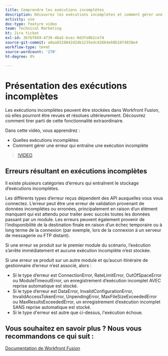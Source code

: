 ```yaml
---
title: Comprendre les exécutions incomplètes
description: Découvrez les exécutions incomplètes et comment gérer une erreur qui entraîne une exécution incomplète dans [!DNL Adobe Workfront Fusion].
activity: use
doc-type: feature video
team: Technical Marketing
kt: Jira ticket
exl-id: 3b7bf669-4736-4ba5-bcec-0d3fe0b2ce74
source-git-commit: a0aa8328842d2db1235edc42664eb0b18f4038e4
workflow-type: tm+mt
source-wordcount: '270'
ht-degree: 0%

---
```


# Présentation des exécutions incomplètes

Les exécutions incomplètes peuvent être stockées dans Workfront Fusion, où elles pourront être revues et résolues ultérieurement. Découvrez comment tirer parti de cette fonctionnalité extraordinaire.

Dans cette vidéo, vous apprendrez :

* Quelles exécutions incomplètes
* Comment gérer une erreur qui entraîne une exécution incomplète

>[!VIDEO](https://video.tv.adobe.com/v/335307/?quality=12)

## Erreurs résultant en exécutions incomplètes

Il existe plusieurs catégories d’erreurs qui entraînent le stockage d’exécutions incomplètes.

Les différents types d’erreur reçus dépendent des API auxquelles vous vous connectez. L’erreur peut être une erreur de validation provenant de données incomplètes ou erronées, principalement en raison d’un élément manquant qui est attendu pour traiter avec succès toutes les données passant par un module. Les erreurs peuvent également provenir de l’indisponibilité de la destination finale en raison d’un échec temporaire ou à long terme de la connexion (par exemple, lors de la connexion à un serveur de messagerie ou FTP distant).

Si une erreur se produit sur le premier module du scénario, l’exécution s’arrête immédiatement et aucune exécution incomplète n’est stockée.

Si une erreur se produit sur un autre module et qu’aucun itinéraire de gestionnaire d’erreur n’est associé, alors :

* Si le type d’erreur est ConnectionError, RateLimitError, OutOfSpaceError ou ModuleTimeoutError, un enregistrement d’exécution incomplet AVEC reprise automatique est stocké.
* Si le type d’erreur est DataError, InvalidConfigurationError, InvalidAccessTokenError, UnpendingError, MaxFileSizeExceededError ou MaxResultsExceededError, un enregistrement d’exécution incomplet SANS reprise automatique est stocké.
* Si le type d&#39;erreur est autre que ci-dessus, l&#39;exécution échoue.

## Vous souhaitez en savoir plus ? Nous vous recommandons ce qui suit :

[Documentation de Workfront Fusion](https://experienceleague.adobe.com/docs/workfront/using/adobe-workfront-fusion/workfront-fusion-2.html?lang=en)
